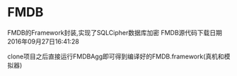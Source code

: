 # FMDB
FMDB的Framework封装,实现了SQLCipher数据库加密
FMDB源代码下载日期 2016年09月27日16:41:28

clone项目之后直接运行FMDBAgg即可得到编译好的FMDB.framework(真机和模拟器)

